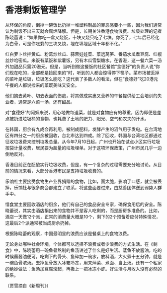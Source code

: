 # 香港剩饭管理学

从环保的角度，倒掉一碗饭比扔掉一堆塑料制品的罪恶感要小一些，因为我们通常认为剩饭不出三天就会腐烂降解。但是，长期关注香港食物浪费、垃圾处理的记者陈晓蕾说：“如果你吃一盒叉烧饭，十块叉烧只吃了七块。你死了，七年后已经化为白骨，可是你吃剩的三块叉烧，埋在填埋区域十年都不化。”

红白萝卜丝拌黄瓜、粉葛炒丝瓜、蒜蓉娃娃菜、菜远莴笋、番茄水瓜煮豆腐、红椒丝炒哈密瓜。米饭有菜饭和紫薯饭，另有木瓜雪梨糖水。在香港，这一餐六菜一汤外加甜品只需20港元。但是，当听到做这餐饭的社区餐馆“食德好”的负责人说“你们现在吃的，全部都是捡回来的”时，听到的人都会惊得停下筷子。菜市场被丢掉的菜叶是垃圾，垃圾怎么能吃？这代表了多数人的看法，但在“食德好”吃20港元午餐的人都说捡来的菜既美味又安全。

他们摘去黄叶、切去表面的伤疤，将其做成实惠又营养的午餐提供给工会培训的失业者，通常是六菜一汤，还有甜品。

对“食德好”的阿姨来说，用心地做每道菜，就是对食物应有的尊重，因为即便是差点被扔进垃圾桶的食物，也耗费了土地的肥力、阳光、空气和农夫的汗水。

在韩国，厨余有九成会再利用，被制成肥料，发酵产生的沼气用于发电。在台湾地区有四分之一的厨余被回收，台北市达到四成。除了回收，韩国与台湾地区都通过征收垃圾费来控制垃圾总量。从今年7月10日起，广州也开始在试点小区实行垃圾按袋计量收费，居民要为超量的垃圾埋单。对于这项环保政策，广州市民几乎一边倒地反对。

香港目前正在酝酿实行垃圾收费，但是，有一个复杂的过程需要充分地讨论。从目前的情况来看，大部分香港市民是支持垃圾收费的。

乐饷社主要接受食物生产业界捐赠的食物，比如，面太脆，影响了口感，就会被丢掉，乐饷社与很多商会都建立了联系，将这些面要过来，由慈善团体送到弱势人群手中。

惜食堂主要回收酒店的厨余，他们有自己的食品安全专家，确保食用后的安全。陈晓蕾说，其实由酒店捐出来的食物并不是客人吃剩的，而是厨房多准备的。比如，酒店一天做12个派，正常的消费量大概是10个，剩下的2个预备着应付特殊情况，这最后2个派通常被当成厨余扔掉。

根据陈晓蕾的观察，中国最明显的浪费应该是餐桌上的食物浪费。

无论身处哪种社会环境，个体都可以选择不浪费或者少浪费的方式生活。在《剩食》中，陈晓蕾用一碗鱼骨熬制的鱼汤讲述了什么是好生活。蒸鱼不放酱油，吃的时候蘸酱油便可。吃剩下的骨头、鱼碎加一碗水，放料酒，大火煮十五分钟，就是一碗鱼骨浓汤。去掉鱼骨放入冰箱冷冻，用来焯菜、煮面、当上汤。还有一个私家的绝妙做法：鱼汤加豆腐滚起，再撒上一把冰冻小虾。好生活与月收入没有必然的联系。

（贾雪摘自《新周刊》）